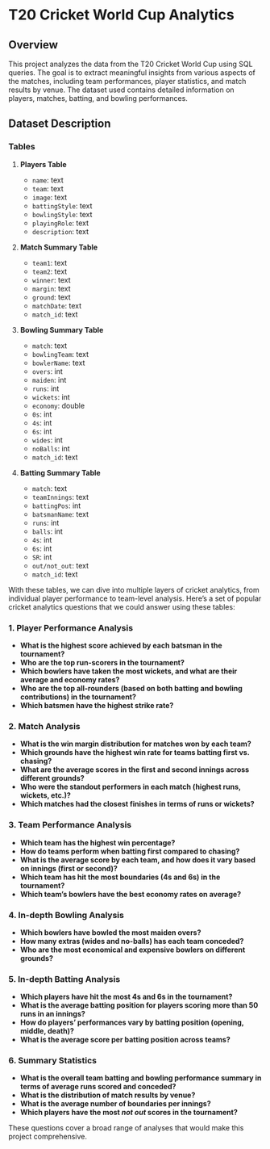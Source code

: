 # T20 Cricket World Cup Analytics

## Overview
This project analyzes the data from the T20 Cricket World Cup using SQL queries. The goal is to extract meaningful insights from various aspects of the matches, including team performances, player statistics, and match results by venue. The dataset used contains detailed information on players, matches, batting, and bowling performances.

## Dataset Description

### Tables

1. **Players Table**
   - `name`: text
   - `team`: text
   - `image`: text
   - `battingStyle`: text
   - `bowlingStyle`: text
   - `playingRole`: text
   - `description`: text

2. **Match Summary Table**
   - `team1`: text
   - `team2`: text
   - `winner`: text
   - `margin`: text
   - `ground`: text
   - `matchDate`: text
   - `match_id`: text

3. **Bowling Summary Table**
   - `match`: text
   - `bowlingTeam`: text
   - `bowlerName`: text
   - `overs`: int
   - `maiden`: int
   - `runs`: int
   - `wickets`: int
   - `economy`: double
   - `0s`: int
   - `4s`: int
   - `6s`: int
   - `wides`: int
   - `noBalls`: int
   - `match_id`: text

4. **Batting Summary Table**
   - `match`: text
   - `teamInnings`: text
   - `battingPos`: int
   - `batsmanName`: text
   - `runs`: int
   - `balls`: int
   - `4s`: int
   - `6s`: int
   - `SR`: int
   - `out/not_out`: text
   - `match_id`: text

With these tables, we can dive into multiple layers of cricket analytics, from individual player performance to team-level analysis. Here’s a set of popular cricket analytics questions that we could answer using these tables:

### 1. Player Performance Analysis
   - **What is the highest score achieved by each batsman in the tournament?**
   - **Who are the top run-scorers in the tournament?**
   - **Which bowlers have taken the most wickets, and what are their average and economy rates?**
   - **Who are the top all-rounders (based on both batting and bowling contributions) in the tournament?**
   - **Which batsmen have the highest strike rate?**

### 2. Match Analysis
   - **What is the win margin distribution for matches won by each team?**
   - **Which grounds have the highest win rate for teams batting first vs. chasing?**
   - **What are the average scores in the first and second innings across different grounds?**
   - **Who were the standout performers in each match (highest runs, wickets, etc.)?**
   - **Which matches had the closest finishes in terms of runs or wickets?**

### 3. Team Performance Analysis
   - **Which team has the highest win percentage?**
   - **How do teams perform when batting first compared to chasing?**
   - **What is the average score by each team, and how does it vary based on innings (first or second)?**
   - **Which team has hit the most boundaries (4s and 6s) in the tournament?**
   - **Which team’s bowlers have the best economy rates on average?**

### 4. In-depth Bowling Analysis
   - **Which bowlers have bowled the most maiden overs?**
   - **How many extras (wides and no-balls) has each team conceded?**
   - **Who are the most economical and expensive bowlers on different grounds?**

### 5. In-depth Batting Analysis
   - **Which players have hit the most 4s and 6s in the tournament?**
   - **What is the average batting position for players scoring more than 50 runs in an innings?**
   - **How do players’ performances vary by batting position (opening, middle, death)?**
   - **What is the average score per batting position across teams?**

### 6. Summary Statistics
   - **What is the overall team batting and bowling performance summary in terms of average runs scored and conceded?**
   - **What is the distribution of match results by venue?**
   - **What is the average number of boundaries per innings?**
   - **Which players have the most *not out* scores in the tournament?**

These questions cover a broad range of analyses that would make this project comprehensive.
